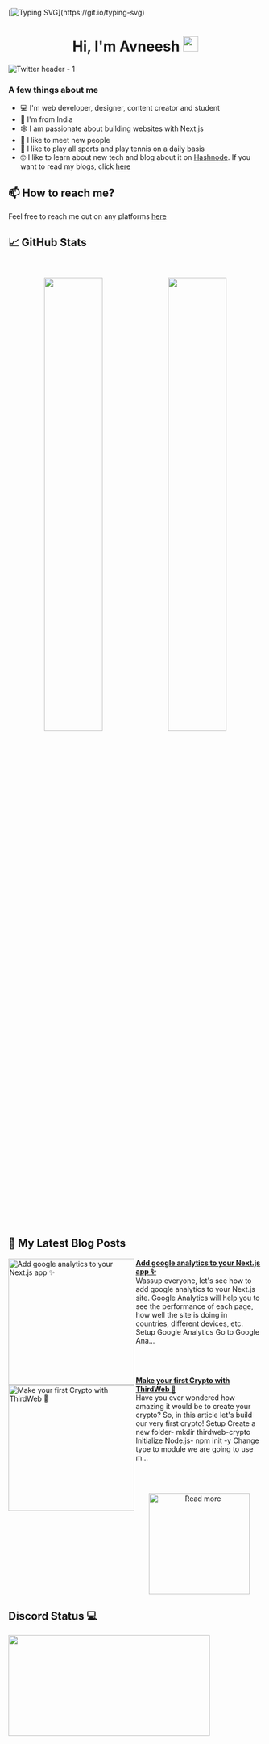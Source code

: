 [![Typing SVG](https://readme-typing-svg.herokuapp.com?size=24&width=600&lines=Welcome+To+Avneesh's+GitHub+Profile!)](https://git.io/typing-svg)

<h1 align="center">Hi, I'm Avneesh <img src="https://raw.githubusercontent.com/MartinHeinz/MartinHeinz/master/wave.gif" width="30px"></h1>

![Twitter header - 1](https://user-images.githubusercontent.com/76690419/143735787-4425d946-b829-46eb-bd97-c68b76ae2a9e.png)


### A few things about me

- 💻 I'm web developer, designer, content creator and student
- 📍 I'm from India
- 🕸️ I am passionate about building websites with Next.js
- 🤝 I like to meet new people
- 🎾 I like to play all sports and play tennis on a daily basis
- 🤓 I like to learn about new tech and blog about it on [Hashnode](https://hashnode.com/@avneesh0612). If you want to read my blogs, click [here](https://blog.avneesh.tech)

## 📫 How to reach me?

Feel free to reach me out on any platforms [here](https://links.avneesh.tech/)

## 📈 GitHub Stats
<br>
<p align="center">
  <img width="48%" src="https://github-readme-stats.vercel.app/api?username=avneesh0612&show_icons=true&theme=radical" />
  <img width="48%" src="https://github-readme-streak-stats.herokuapp.com/?user=avneesh0612&theme=radical" />
</p>

## 📰 My Latest Blog Posts

<!-- HASHNODE_BLOG:START -->
<p align="left">
<a href="https://blog.avneesh.tech//add-google-analytics-to-your-nextjs-app" title="Add google analytics to your Next.js app ✨"><img src="https://cdn.hashnode.com/res/hashnode/image/upload/v1642351812154/3NAv_fe5I.png" alt="Add google analytics to your Next.js app ✨" width="250px" align="left" /></a>
<a href="https://blog.avneesh.tech//add-google-analytics-to-your-nextjs-app" title="Add google analytics to your Next.js app ✨"><strong>Add google analytics to your Next.js app ✨</strong></a>
<br/> Wassup everyone, let's see how to add google analytics to your Next.js site. Google Analytics will help you to see the performance of each page, how well the site is doing in countries, different devices, etc.
Setup Google Analytics
Go to  Google Ana... </p> <br/> <br/>
<p align="left">
<a href="https://blog.avneesh.tech//make-your-first-crypto-with-thirdweb" title="Make your first Crypto with ThirdWeb 🤯"><img src="https://cdn.hashnode.com/res/hashnode/image/upload/v1641990487163/Q-XZuZ9Zs.png" alt="Make your first Crypto with ThirdWeb 🤯" width="250px" align="left" /></a>
<a href="https://blog.avneesh.tech//make-your-first-crypto-with-thirdweb" title="Make your first Crypto with ThirdWeb 🤯"><strong>Make your first Crypto with ThirdWeb 🤯</strong></a>
<br/> Have you ever wondered how amazing it would be to create your crypto? So, in this article let's build our very first crypto!
Setup
Create a new folder-
 mkdir thirdweb-crypto
Initialize Node.js-
npm init -y
Change type to module
we are going to use m... </p> <br/> <br/>
<!-- HASHNODE_BLOG:END -->

<p align="center">  
<a href="https://blog.avneesh.tech/"><img src="https://user-images.githubusercontent.com/76690419/142756081-13352f92-8482-4a86-acbb-72dc164e8746.png" alt="Read more" width="200"/></a>
</p>


## Discord Status 💻

<a href="https://discord.com/users/765196568051580949">
     <img src="https://lanyard.cnrad.dev/api/765196568051580949" width="400" height="200" />
</a>
